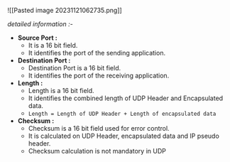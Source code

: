 ![[Pasted image 20231121062735.png]]

*detailed information :-*
- **Source Port :** 
	- It is a 16 bit field.
	- It identifies the port of the sending application.	
 - **Destination Port :**
	 - Destination Port is a 16 bit field.
	 - It identifies the port of the receiving application.
- **Length :**
	- Length is a 16 bit field.
	- It identifies the combined length of UDP Header and Encapsulated data.
	- `Length = Length of UDP Header + Length of encapsulated data`
- **Checksum :**
	- Checksum is a 16 bit field used for error control.
	- It is calculated on UDP Header, encapsulated data and IP pseudo header. 
	- Checksum calculation is not mandatory in UDP
